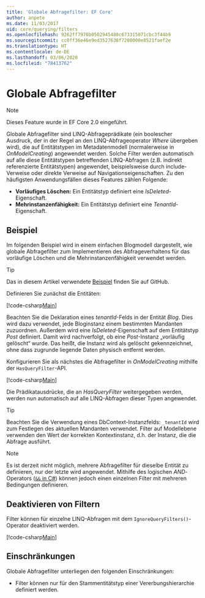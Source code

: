 ```yaml
---
title: 'Globale Abfragefilter: EF Core'
author: anpete
ms.date: 11/03/2017
uid: core/querying/filters
ms.openlocfilehash: 9262ff7970b0502945480c673315071cbc3f44b9
ms.sourcegitcommit: cc0ff36e46e9ed3527638f7208000e8521faef2e
ms.translationtype: HT
ms.contentlocale: de-DE
ms.lasthandoff: 03/06/2020
ms.locfileid: "78413762"
---
```

# <a name="global-query-filters"></a>Globale Abfragefilter

> [!NOTE]
> Dieses Feature wurde in EF Core 2.0 eingeführt.

Globale Abfragefilter sind LINQ-Abfrageprädikate (ein boolescher Ausdruck, der in der Regel an den LINQ-Abfrageoperator *Where* übergeben wird), die auf Entitätstypen im Metadatenmodell (normalerweise in *OnModelCreating*) angewendet werden. Solche Filter werden automatisch auf alle diese Entitätstypen betreffenden LINQ-Abfragen (z.B. indirekt referenzierte Entitätstypen) angewendet, beispielsweise durch include-Verweise oder direkte Verweise auf Navigationseigenschaften. Zu den häufigsten Anwendungsfällen dieses Features zählen Folgende:

* **Vorläufiges Löschen:** Ein Entitätstyp definiert eine *IsDeleted*-Eigenschaft.
* **Mehrinstanzenfähigkeit:** Ein Entitätstyp definiert eine *TenantId*-Eigenschaft.

## <a name="example"></a>Beispiel

Im folgenden Beispiel wird in einem einfachen Blogmodell dargestellt, wie globale Abfragefilter zum Implementieren des Abfrageverhaltens für das vorläufige Löschen und die Mehrinstanzenfähigkeit verwendet werden.

> [!TIP]
> Das in diesem Artikel verwendete [Beispiel](https://github.com/dotnet/EntityFramework.Docs/tree/master/samples/core/QueryFilters) finden Sie auf GitHub.

Definieren Sie zunächst die Entitäten:

[!code-csharp[Main](../../../samples/core/QueryFilters/Program.cs#Entities)]

Beachten Sie die Deklaration eines _tenantId_-Felds in der Entität _Blog_. Dies wird dazu verwendet, jede Bloginstanz einem bestimmten Mandanten zuzuordnen. Außerdem wird eine _IsDeleted_-Eigenschaft auf dem Entitätstyp _Post_ definiert. Damit wird nachverfolgt, ob eine _Post_-Instanz „vorläufig gelöscht“ wurde. Das heißt, die Instanz wird als gelöscht gekennzeichnet, ohne dass zugrunde liegende Daten physisch entfernt werden.

Konfigurieren Sie als nächstes die Abfragefilter in _OnModelCreating_ mithilfe der `HasQueryFilter`-API.

[!code-csharp[Main](../../../samples/core/QueryFilters/Program.cs#Configuration)]

Die Prädikatausdrücke, die an _HasQueryFilter_ weitergegeben werden, werden nun automatisch auf alle LINQ-Abfragen dieser Typen angewendet.

> [!TIP]
> Beachten Sie die Verwendung eines DbContext-Instanzfelds: `_tenantId` wird zum Festlegen des aktuellen Mandanten verwendet. Filter auf Modellebene verwenden den Wert der korrekten Kontextinstanz, d.h. der Instanz, die die Abfrage ausführt.

> [!NOTE]
> Es ist derzeit nicht möglich, mehrere Abfragefilter für dieselbe Entität zu definieren, nur der letzte wird angewendet. Mithilfe des logischen _AND_-Operators ([`&&` in C#](https://docs.microsoft.com/dotnet/csharp/language-reference/operators/boolean-logical-operators#conditional-logical-and-operator-)) können jedoch einen einzelnen Filter mit mehreren Bedingungen definieren.

## <a name="disabling-filters"></a>Deaktivieren von Filtern

Filter können für einzelne LINQ-Abfragen mit dem `IgnoreQueryFilters()`-Operator deaktiviert werden.

[!code-csharp[Main](../../../samples/core/QueryFilters/Program.cs#IgnoreFilters)]

## <a name="limitations"></a>Einschränkungen

Globale Abfragefilter unterliegen den folgenden Einschränkungen:

* Filter können nur für den Stammentitätstyp einer Vererbungshierarchie definiert werden.

